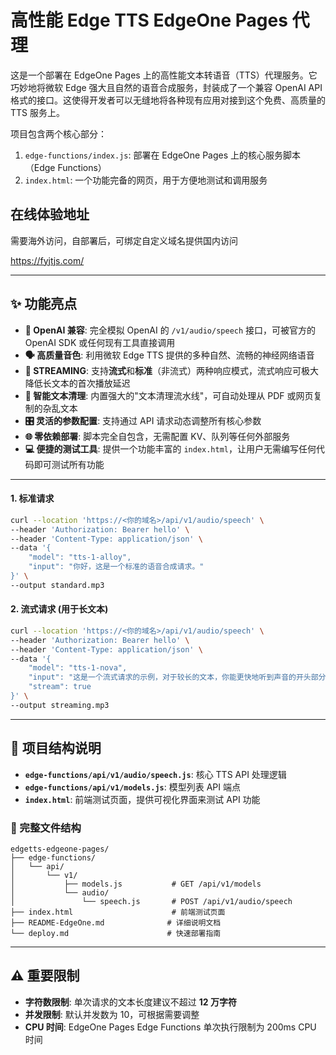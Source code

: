 # 高性能 Edge TTS EdgeOne Pages 代理

这是一个部署在 EdgeOne Pages 上的高性能文本转语音（TTS）代理服务。它巧妙地将微软 Edge 强大且自然的语音合成服务，封装成了一个兼容 OpenAI API 格式的接口。这使得开发者可以无缝地将各种现有应用对接到这个免费、高质量的 TTS 服务上。

项目包含两个核心部分：

1. `edge-functions/index.js`: 部署在 EdgeOne Pages 上的核心服务脚本（Edge Functions）
2. `index.html`: 一个功能完备的网页，用于方便地测试和调用服务

## 在线体验地址

需要海外访问，自部署后，可绑定自定义域名提供国内访问

https://fyjtjs.com/

---

## ✨ 功能亮点

- **🚀 OpenAI 兼容**: 完全模拟 OpenAI 的 `/v1/audio/speech` 接口，可被官方的 OpenAI SDK 或任何现有工具直接调用
- **🗣️ 高质量音色**: 利用微软 Edge TTS 提供的多种自然、流畅的神经网络语音
- **📡 STREAMING**: 支持**流式**和**标准**（非流式）两种响应模式，流式响应可极大降低长文本的首次播放延迟
- **🧠 智能文本清理**: 内置强大的"文本清理流水线"，可自动处理从 PDF 或网页复制的杂乱文本
- **🎛️ 灵活的参数配置**: 支持通过 API 请求动态调整所有核心参数
- **🌐 零依赖部署**: 脚本完全自包含，无需配置 KV、队列等任何外部服务
- **💻 便捷的测试工具**: 提供一个功能丰富的 `index.html`，让用户无需编写任何代码即可测试所有功能

---



#### 1. 标准请求

```bash
curl --location 'https://<你的域名>/api/v1/audio/speech' \
--header 'Authorization: Bearer hello' \
--header 'Content-Type: application/json' \
--data '{
    "model": "tts-1-alloy",
    "input": "你好，这是一个标准的语音合成请求。"
}' \
--output standard.mp3
```

#### 2. 流式请求 (用于长文本)

```bash
curl --location 'https://<你的域名>/api/v1/audio/speech' \
--header 'Authorization: Bearer hello' \
--header 'Content-Type: application/json' \
--data '{
    "model": "tts-1-nova",
    "input": "这是一个流式请求的示例，对于较长的文本，你能更快地听到声音的开头部分。",
    "stream": true
}' \
--output streaming.mp3
```

---

## 📁 项目结构说明

- **`edge-functions/api/v1/audio/speech.js`**: 核心 TTS API 处理逻辑
- **`edge-functions/api/v1/models.js`**: 模型列表 API 端点
- **`index.html`**: 前端测试页面，提供可视化界面来测试 API 功能


### 📂 完整文件结构

```
edgetts-edgeone-pages/
├── edge-functions/
│   └── api/
│       └── v1/
│           ├── models.js           # GET /api/v1/models
│           └── audio/
│               └── speech.js       # POST /api/v1/audio/speech
├── index.html                      # 前端测试页面
├── README-EdgeOne.md              # 详细说明文档
└── deploy.md                      # 快速部署指南
```

---

## ⚠️ 重要限制

- **字符数限制**: 单次请求的文本长度建议不超过 **12 万字符**
- **并发限制**: 默认并发数为 10，可根据需要调整
- **CPU 时间**: EdgeOne Pages Edge Functions 单次执行限制为 200ms CPU 时间
